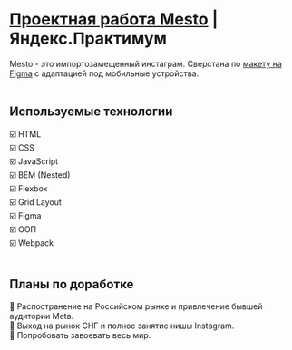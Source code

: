 # [Проектная работа Mesto](https://wskymike.github.io/mesto/) | Яндекс.Практимум

Mesto - это импортозамещенный инстаграм. Сверстана по  [макету на Figma](https://www.figma.com/file/2cn9N9jSkmxD84oJik7xL7/JavaScript.-Sprint-4) с адаптацией под мобильные устройства.
<br>
<br>
## Используемые технологии
☑️ HTML<br>
☑️ CSS<br>
☑️ JavaScript<br>
☑️ BEM (Nested)<br>
☑️ Flexbox<br>
☑️ Grid Layout<br>
☑️ Figma<br>
☑️ ООП<br>
☑️ Webpack
<br>
<br>
## Планы по доработке
🔲 Распостранение на Российском рынке и привлечение бывшей аудитории Meta.<br>
🔲 Выход на рынок СНГ и полное занятие нишы Instagram.<br>
🔲 Попробовать завоевать весь мир.


